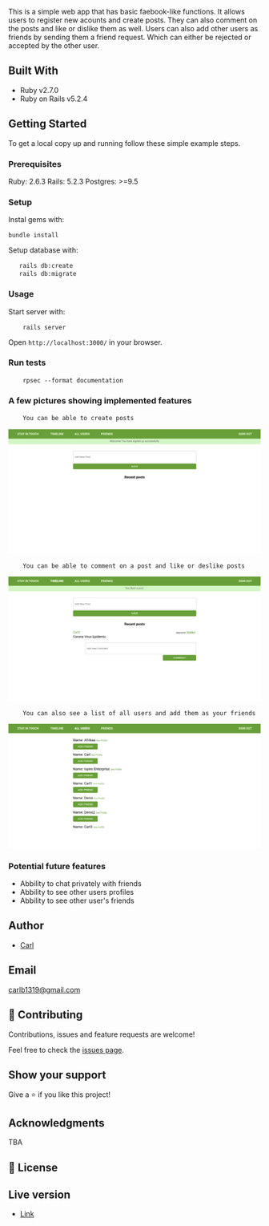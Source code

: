 This is a simple web app that has basic faebook-like functions.
It allows users to register new acounts and create posts. They can also comment on the posts and like or dislike them as well. Users can also add other users as friends by sending them a friend request. Which can either be rejected or accepted by the other user.  



## Built With

- Ruby v2.7.0
- Ruby on Rails v5.2.4




## Getting Started

To get a local copy up and running follow these simple example steps.

### Prerequisites

Ruby: 2.6.3
Rails: 5.2.3
Postgres: >=9.5

### Setup

Instal gems with:

```
bundle install
```

Setup database with:

```
   rails db:create
   rails db:migrate
```



### Usage

Start server with:

```
    rails server
```

Open `http://localhost:3000/` in your browser.

### Run tests

```
    rpsec --format documentation
```

### A few pictures showing implemented features

```
    You can be able to create posts
```

![Alt image](https://github.com/Sick-Carlito/ror-social-scaffold/blob/readme/app/assets/images/image1.png)

```
    You can be able to comment on a post and like or deslike posts
```

![Alt image](https://github.com/Sick-Carlito/ror-social-scaffold/blob/readme/app/assets/images/image2.png)

```
    You can also see a list of all users and add them as your friends
```

![Alt image](https://github.com/Sick-Carlito/ror-social-scaffold/blob/readme/app/assets/images/image3.png)

### Potential future features

* Abbility to chat privately with friends
* Abbility to see other users profiles
* Abbility to see other user's friends

## Author

- [Carl](https://github.com/Sick-Carlito/ror-social-scaffold)

## Email
carlb1319@gmail.com

## 🤝 Contributing

Contributions, issues and feature requests are welcome!

Feel free to check the [issues page](issues/).

## Show your support

Give a ⭐️ if you like this project!

## Acknowledgments

TBA

## 📝 License

## Live version

- [Link](https://boiling-plateau-13640.herokuapp.com/users/sign_in)